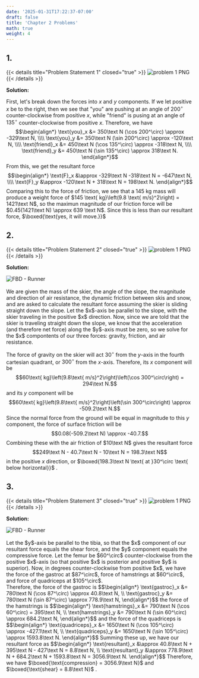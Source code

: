 ```yaml
---
date: '2025-01-31T17:22:37-07:00'
draft: false
title: 'Chapter 2 Problems'
math: true
weight: 4
---
```


## 1.
{{< details title="Problem Statement 1" closed="true" >}}
![problem 1 PNG](/images/chap2p1.png)
{{< /details >}}

**Solution:**

First, let's break down the forces into $x$ and $y$ components. If we let positive $x$ be to the right, then we see that "you" are pushing at an angle of $200^\circ$ counter-clockwise from positive $x$, while "friend" is pusing at an angle of $135^\circ$ counter-clockwise from positive $x$. Therefore, we have
$$\begin{align*}
\text{you}_x &= 350\text N (\cos 200^\circ) \approx -329\text N, \\\\
\text{you}_y &= 350\text N (\sin 200^\circ) \approx -120\text N, \\\\
\text{friend}_x &= 450\text N (\cos 135^\circ) \approx -318\text N, \\\\
\text{friend}_y &= 450\text N (\sin 135^\circ) \approx 318\text N.
\end{align*}$$
From this, we get the resultant force
$$\begin{align*}
\text{F}_x &\approx -329\text N -318\text N = -647\text N, \\\\
\text{F}_y &\approx -120\text N + 318\text N = 198\text N.
\end{align*}$$
Comparing this to the force of friction, we see that a 145 kg mass will produce a weight force of $145 \text{ kg}\left(9.8 \text{ m/s}^2\right) = 1421\text N$, so the maximun magnitude of our friction force will be $0.45(1421\text N) \approx 639 \text N$. Since this is less than our resultant force, $\boxed{\text{yes, it will move.}}$

## 2.
{{< details title="Problem Statement 2" closed="true" >}}
![problem 1 PNG](/images/chap2p2.png)
{{< /details >}}

**Solution:**

<div class="rounded-lg float-left max-w-xs mr-4">
    <img src="/images/c2p2.jpg" alt="FBD - Runner">
</div>
<br>
We are given the mass of the skier, the angle of the slope, the magnitude and direction of air resistance, the dynamic friction between skis and snow, and are asked to calculate the resultant force assuming the skier is sliding straight down the slope. Let the $x$-axis be parallel to the slope, with the skier traveling in the positive $x$ direction. Now, since we are told that the skier is traveling straight down the slope, we know that the acceleration (and therefore net force) along the $y$-axis must be zero, so we solve for the $x$ compontents of our three forces: gravity, friction, and air resistance.

The force of gravity on the skier will act $30^\circ$ from the $y$-axis in the fourth cartesian quadrant, or $300^\circ$ from the $x$-axis. Therefore, its $x$ component will be
$$60\text{ kg}\left(9.8\text{ m/s}^2\right)\left(\cos 300^\circ\right) = 294\text N.$$
and its $y$ component will be
$$60\text{ kg}\left(9.8\text{ m/s}^2\right)\left(\sin 300^\circ\right) \approx -509.2\text N.$$
Since the normal force from the ground will be equal in magnitude to this $y$ component, the force of surface friction will be
$$0.08(-509.2\text N) \approx -40.7.$$
Combining these with the air friction of $10\text N$ gives the resultant force
$$249\text N - 40.7\text N - 10\text N = 198.3\text N$$
in the positive $x$ direction, or $\boxed{198.3\text N \text{ at }30^\circ \text{ below horizontal}}$ .


## 3.
{{< details title="Problem Statement 3" closed="true" >}}
![problem 1 PNG](/images/chap2p3.png)
{{< /details >}}

**Solution:**

<div class="rounded-lg float-left max-w-xs mr-4">
    <img src="/images/c2p3-a.jpg" alt="FBD - Runner">
</div>
<br>
Let the $y$-axis be parallel to the tibia, so that the $x$ component of our resultant force equals the shear force, and the $y$ component equals the compressive force. Let the femur be $60^\circ$ counter-clockwise from the positive $x$-axis (so that positive $x$ is posterior and positive $y$ is superior). Now, in degrees counter-clockwise from positive $x$, we have the force of the gastroc at $87^\circ$, force of hamstrings at $60^\circ$, and force of quadriceps at $105^\circ$.<div class="clear-both"></div>
Therefore, the force of the gastroc is
$$\begin{align*}
\text{gastroc}_x &= 780\text N (\cos 87^\circ) \approx 40.8\text N, \\
\text{gastroc}_y &= 780\text N (\sin 87^\circ) \approx 778.9\text N,
\end{align*}$$
the force of the hamstrings is
$$\begin{align*}
\text{hamstrings}_x &= 790\text N (\cos 60^\circ) = 395\text N, \\
\text{hamstrings}_y &= 790\text N (\sin 60^\circ) \approx 684.2\text N,
\end{align*}$$
and the force of the quadriceps is
$$\begin{align*}
\text{quadriceps}_x &= 1650\text N (\cos 105^\circ) \approx -427.1\text N, \\
\text{quadriceps}_y &= 1650\text N (\sin 105^\circ) \approx 1593.8\text N.
\end{align*}$$
Summing these up, we have our resultant force as
$$\begin{align*}
\text{resultant}_x &\approx 40.8\text N + 395\text N - 427\text N = 8.8\text N, \\
\text{resultant}_y &\approx 778.9\text N + 684.2\text N + 1593.8\text N = 3056.9\text N.
\end{align*}$$
Therefore, we have $\boxed{\text{compression} = 3056.9\text N}$ and $\boxed{\text{shear} = 8.8\text N}$ .
